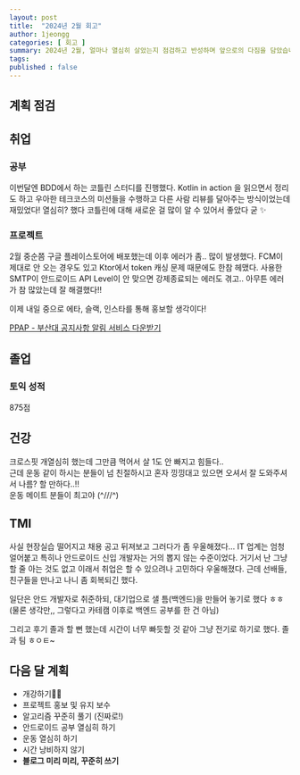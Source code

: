 ```yaml
---
layout: post
title:  "2024년 2월 회고"
author: 1jeongg
categories: [ 회고 ]
summary: 2024년 2월, 얼마나 열심히 살았는지 점검하고 반성하며 앞으로의 다짐을 담았습니다.
tags: 
published : false
---
```



## 계획 점검

## 취업

### 공부

이번달엔 BDD에서 하는 코틀린 스터디를 진행했다. Kotlin in action 을 읽으면서 정리도 하고 우아한 테크코스의 미션들을 수행하고 다른 사람 리뷰를 달아주는 방식이었는데 재밌었다! 열심히? 했다 코틀린에 대해 새로운 걸 많이 알 수 있어서 좋았다 굳 ✨

### 프로젝트
2월 중순쯤 구글 플레이스토어에 배포했는데 이후 에러가 좀.. 많이 발생했다. FCM이 제대로 안 오는 경우도 있고 Ktor에서 token 캐싱 문제 때문에도 한참 헤맸다. 사용한 SMTP이 안드로이드 API Level이 안 맞으면 강제종료되는 에러도 겪고.. 아무튼 에러가 참 많았는데 잘 해결했다!!

이제 내일 중으로 에타, 슬랙, 인스타를 통해 홍보할 생각이다!

[PPAP - 부산대 공지사항 알림 서비스 다운받기](https://play.google.com/store/apps/details?id=com.jeongg.ppap)

## 졸업

### 토익 성적

875점

## 건강

크로스핏 개열심히 했는데 그만큼 먹어서 살 1도 안 빠지고 힘들다..     
근데 운동 같이 하시는 분들이 넘 친절하시고 혼자 낑낑대고 있으면 오셔서 잘 도와주셔서 나름? 할 만하다..!!    
운동 메이트 분들이 최고야 (^///^)

## TMI

사실 현장실습 떨어지고 채용 공고 뒤져보고 그러다가 좀 우울해졌다... IT 업계는 엄청 얼어붙고 특히나 안드로이드 신입 개발자는 거의 뽑지 않는 수준이었다. 거기서 난 그냥 할 줄 아는 것도 없고 이래서 취업은 할 수 있으려나 고민하다 우울해졌다. 근데 선배들, 친구들을 만나고 나니 좀 회복되긴 했다.

일단은 안드 개발자로 취준하되, 대기업으로 샐 틈(백엔드)을 만들어 놓기로 했다 ㅎㅎ (물론 생각만,, 그렇다고 카테캠 이후로 백엔드 공부를 한 건 아님)

그리고 후기 졸과 할 뻔 했는데 시간이 너무 빠듯할 것 같아 그냥 전기로 하기로 했다. 졸과 팀 ㅎㅇㅌ~

## 다음 달 계획

- 개강하기💪💪
- 프로젝트 홍보 및 유지 보수
- 알고리즘 꾸준히 풀기 (진짜로!)
- 안드로이드 공부 열심히 하기
- 운동 열심히 하기
- 시간 낭비하지 않기
- **블로그 미리 미리, 꾸준히 쓰기**
